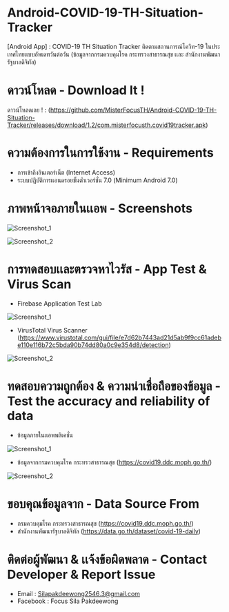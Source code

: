 # Android-COVID-19-TH-Situation-Tracker
[Android App] : COVID-19 TH Situation Tracker ติดตามสถานการณ์โควิท-19 ในประเทศไทยเเบบอัพเดทวันต่อวัน (ข้อมูลจากกรมควบคุมโรค กระทรวงสาธารณสุข เเละ สํานักงานพัฒนารัฐบาลดิจิทัล)

# ดาวน์โหลด - Download It !
ดาวน์โหลดเลย ! : (https://github.com/MisterFocusTH/Android-COVID-19-TH-Situation-Tracker/releases/download/1.2/com.misterfocusth.covid19tracker.apk)

# ความต้องการในการใช้งาน - Requirements
- การเข้าถึงอินเตอร์เน็ต (Internet Access)
- ระบบปฎิบัติการเเอนดรอยขั้นต่ำเวอร์ชั่น 7.0 (Minimum Android 7.0)

# ภาพหน้าจอภายในเเอพ - Screenshots
![Screenshot_1](https://firebasestorage.googleapis.com/v0/b/covid-19-th-situation-tracker.appspot.com/o/App_Screenshots%2F66242.jpg?alt=media&token=df6d1627-40d2-4351-9530-f6a7d96eccdb)

![Screenshot_2](https://firebasestorage.googleapis.com/v0/b/covid-19-th-situation-tracker.appspot.com/o/App_Screenshots%2F66241.jpg?alt=media&token=0e8bacf4-df30-4f7f-bf85-d8a78c0a4817)

# การทดสอบเเละตรวจหาไวรัส - App Test & Virus Scan
- Firebase Application Test Lab

![Screenshot_1](https://firebasestorage.googleapis.com/v0/b/covid-19-th-situation-tracker.appspot.com/o/App_Screenshots%2FTest_1.PNG?alt=media&token=60bab5c4-a46d-4499-a494-f0da5591b20e)

- VirusTotal Virus Scanner (https://www.virustotal.com/gui/file/e7d62b7443ad21d5ab9f9cc61adebe110e116b72c5bda90b74dd80a0c9e354d8/detection)

![Screenshot_2](https://firebasestorage.googleapis.com/v0/b/covid-19-th-situation-tracker.appspot.com/o/App_Screenshots%2FTest_2.PNG?alt=media&token=2542ec59-a494-44c3-a0be-602940c17850)

# ทดสอบความถูกต้อง & ความน่าเชื่อถือของข้อมูล - Test the accuracy and reliability of data
- ข้อมูลภายในเเอพพลิเคชั่น

![Screenshot_1](https://firebasestorage.googleapis.com/v0/b/covid-19-th-situation-tracker.appspot.com/o/App_Screenshots%2F66242.jpg?alt=media&token=df6d1627-40d2-4351-9530-f6a7d96eccdb)

- ข้อมูลจากกรมควบคุมโรค กระทรวสาธารณสุข (https://covid19.ddc.moph.go.th/)

![Screenshot_2](https://firebasestorage.googleapis.com/v0/b/covid-19-th-situation-tracker.appspot.com/o/App_Screenshots%2F1.PNG?alt=media&token=07b7cf2b-ed19-4955-97ab-2a0939f7bd67)

# ขอบคุณข้อมูลจาก - Data Source From
- กรมควบคุมโรค กระทรวงสาธารณสุข (https://covid19.ddc.moph.go.th/)
- สํานักงานพัฒนารัฐบาลดิจิทัล (https://data.go.th/dataset/covid-19-daily)

# ติดต่อผู้พัฒนา & เเจ้งข้อผิดพลาด - Contact Developer & Report Issue
- Email : Silapakdeewong2546.3@gmail.com
- Facebook : Focus Sila Pakdeewong
